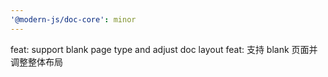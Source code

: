 ```yaml
---
'@modern-js/doc-core': minor
---
```


feat: support blank page type and adjust doc layout
feat: 支持 blank 页面并调整整体布局
